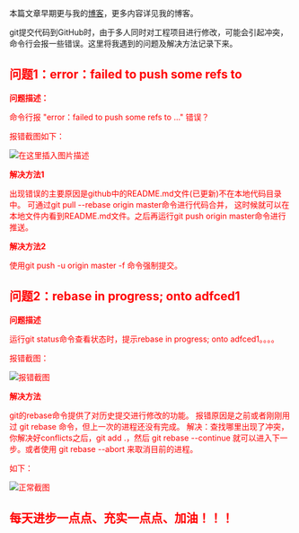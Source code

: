 
本篇文章早期更与我的[博客](https://blog.csdn.net/w1418899532)，更多内容详见我的博客。

git提交代码到GitHub时，由于多人同时对工程项目进行修改，可能会引起冲突，命令行会报一些错误。这里将我遇到的问题及解决方法记录下来。
## <font color="red">问题1：error：failed to push some refs to

**问题描述：**

命令行报 "error：failed to push some refs to ..." 错误？

报错截图如下：

![在这里插入图片描述](https://img-blog.csdnimg.cn/20190527185045730.png)

**解决方法1**

出现错误的主要原因是github中的README.md文件(已更新)不在本地代码目录中。
可通过git pull --rebase origin master命令进行代码合并， 这时候就可以在本地文件内看到README.md文件。之后再运行git push origin master命令进行推送。


**解决方法2**

使用git push -u origin master -f  命令强制提交。


## <font color="red">问题2：rebase in progress; onto adfced1

**问题描述**

运行git status命令查看状态时，提示rebase in progress; onto adfced1。。。。

报错截图：

![报错截图](https://img-blog.csdnimg.cn/20190527185628827.png?x-oss-process=image/watermark,type_ZmFuZ3poZW5naGVpdGk,shadow_10,text_aHR0cHM6Ly9ibG9nLmNzZG4ubmV0L3cxNDE4ODk5NTMy,size_16,color_FFFFFF,t_70)


**解决方法**

git的rebase命令提供了对历史提交进行修改的功能。
报错原因是之前或者刚刚用过 git rebase 命令，但上一次的进程还没有完成。
解决：查找哪里出现了冲突，你解决好conflicts之后，git add .，然后 git rebase --continue 就可以进入下一步。或者使用 git rebase --abort 来取消目前的进程。

如下：

![正常截图](https://img-blog.csdnimg.cn/20190527190950841.png)


## <font color="red">每天进步一点点、充实一点点、加油！！！